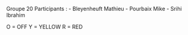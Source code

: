 Groupe 20
Participants :  - Bleyenheuft Mathieu 
                - Pourbaix Mike
                - Srihi Ibrahim 


O = OFF
Y = YELLOW
R = RED
